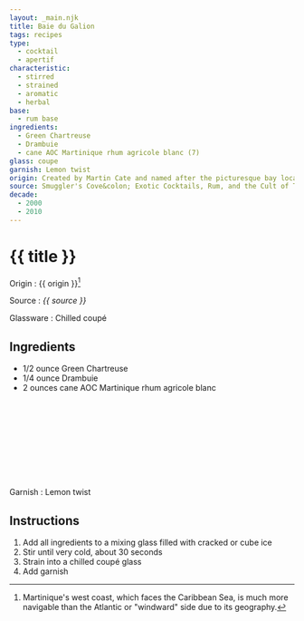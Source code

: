 ```yaml
---
layout: _main.njk
title: Baie du Galion
tags: recipes
type:
  - cocktail
  - apertif
characteristic:
  - stirred
  - strained
  - aromatic
  - herbal
base:
  - rum base
ingredients:
  - Green Chartreuse
  - Drambuie
  - cane AOC Martinique rhum agricole blanc (7)
glass: coupe
garnish: Lemon twist
origin: Created by Martin Cate and named after the picturesque bay located on Martinique's leeward coast.
source: Smuggler's Cove&colon; Exotic Cocktails, Rum, and the Cult of Tiki
decade:
  - 2000
  - 2010
---
```

<!-- markdownlint-disable MD025 -->
# {{ title }}
<!-- markdownlint-disable MD025 -->

Origin
  : {{ origin }}[^1]

Source
  : <cite>{{ source }}</cite>

Glassware
  : Chilled coupé

[^1]: Martinique's west coast, which faces the Caribbean Sea, is much more navigable than the Atlantic or "windward" side due to its geography.

## Ingredients

* 1/2 ounce Green Chartreuse
* 1/4 ounce Drambuie
* 2 ounces cane AOC Martinique rhum agricole blanc<icon-l space="1em" class="bigger" label="(7)"><span class="with-icon"><svg class="icon"><use href="/assets/images/icons/circle-7.svg#circle-7"></use></svg></span></icon-l>

Garnish
  : Lemon twist

## Instructions

1. Add all ingredients to a mixing glass filled with cracked or cube ice
2. Stir until very cold, about 30 seconds
3. Strain into a chilled coupé glass
4. Add garnish
